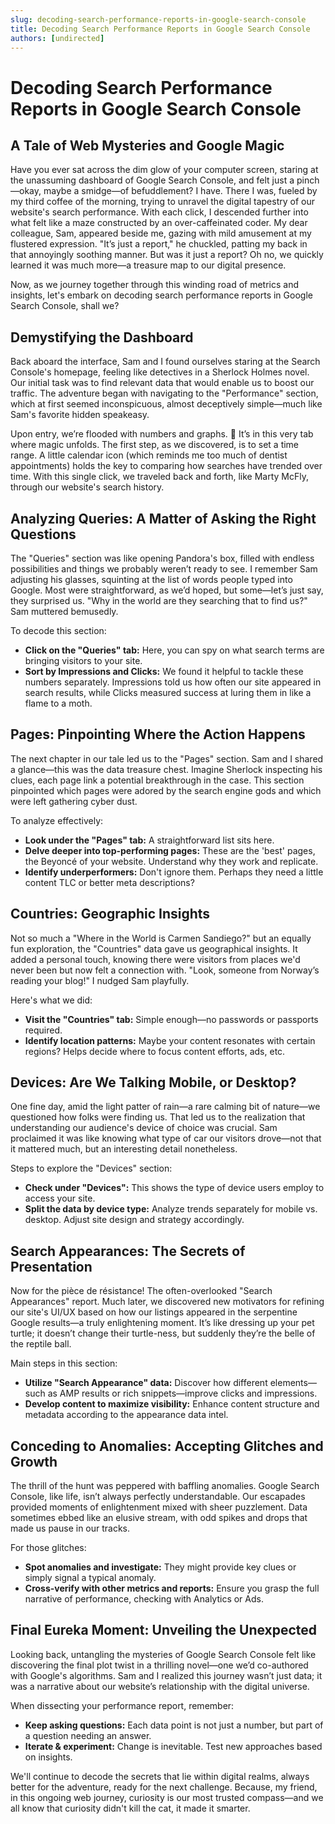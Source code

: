 ```yaml
---
slug: decoding-search-performance-reports-in-google-search-console
title: Decoding Search Performance Reports in Google Search Console
authors: [undirected]
---
```



# Decoding Search Performance Reports in Google Search Console

## A Tale of Web Mysteries and Google Magic

Have you ever sat across the dim glow of your computer screen, staring at the unassuming dashboard of Google Search Console, and felt just a pinch—okay, maybe a smidge—of befuddlement? I have. There I was, fueled by my third coffee of the morning, trying to unravel the digital tapestry of our website's search performance. With each click, I descended further into what felt like a maze constructed by an over-caffeinated coder. My dear colleague, Sam, appeared beside me, gazing with mild amusement at my flustered expression. "It’s just a report," he chuckled, patting my back in that annoyingly soothing manner. But was it just a report? Oh no, we quickly learned it was much more—a treasure map to our digital presence.

Now, as we journey together through this winding road of metrics and insights, let's embark on decoding search performance reports in Google Search Console, shall we?

## Demystifying the Dashboard

Back aboard the interface, Sam and I found ourselves staring at the Search Console's homepage, feeling like detectives in a Sherlock Holmes novel. Our initial task was to find relevant data that would enable us to boost our traffic. The adventure began with navigating to the "Performance" section, which at first seemed inconspicuous, almost deceptively simple—much like Sam's favorite hidden speakeasy.

Upon entry, we’re flooded with numbers and graphs. 🍃 It’s in this very tab where magic unfolds. The first step, as we discovered, is to set a time range. A little calendar icon (which reminds me too much of dentist appointments) holds the key to comparing how searches have trended over time. With this single click, we traveled back and forth, like Marty McFly, through our website's search history.

## Analyzing Queries: A Matter of Asking the Right Questions

The "Queries" section was like opening Pandora's box, filled with endless possibilities and things we probably weren’t ready to see. I remember Sam adjusting his glasses, squinting at the list of words people typed into Google. Most were straightforward, as we’d hoped, but some—let’s just say, they surprised us. "Why in the world are they searching that to find us?" Sam muttered bemusedly.

To decode this section:
- **Click on the "Queries" tab:** Here, you can spy on what search terms are bringing visitors to your site.  
- **Sort by Impressions and Clicks:** We found it helpful to tackle these numbers separately. Impressions told us how often our site appeared in search results, while Clicks measured success at luring them in like a flame to a moth.

## Pages: Pinpointing Where the Action Happens

The next chapter in our tale led us to the "Pages" section. Sam and I shared a glance—this was the data treasure chest. Imagine Sherlock inspecting his clues, each page link a potential breakthrough in the case. This section pinpointed which pages were adored by the search engine gods and which were left gathering cyber dust.

To analyze effectively:
- **Look under the "Pages" tab:** A straightforward list sits here. 
- **Delve deeper into top-performing pages:** These are the 'best' pages, the Beyoncé of your website. Understand why they work and replicate. 
- **Identify underperformers:** Don't ignore them. Perhaps they need a little content TLC or better meta descriptions?

## Countries: Geographic Insights

Not so much a "Where in the World is Carmen Sandiego?" but an equally fun exploration, the "Countries" data gave us geographical insights. It added a personal touch, knowing there were visitors from places we'd never been but now felt a connection with. "Look, someone from Norway’s reading your blog!" I nudged Sam playfully.

Here's what we did:
- **Visit the "Countries" tab:** Simple enough—no passwords or passports required. 
- **Identify location patterns:** Maybe your content resonates with certain regions? Helps decide where to focus content efforts, ads, etc.
  
## Devices: Are We Talking Mobile, or Desktop?

One fine day, amid the light patter of rain—a rare calming bit of nature—we questioned how folks were finding us. That led us to the realization that understanding our audience's device of choice was crucial. Sam proclaimed it was like knowing what type of car our visitors drove—not that it mattered much, but an interesting detail nonetheless.

Steps to explore the "Devices" section:
- **Check under "Devices":** This shows the type of device users employ to access your site. 
- **Split the data by device type:** Analyze trends separately for mobile vs. desktop. Adjust site design and strategy accordingly.

## Search Appearances: The Secrets of Presentation

Now for the pièce de résistance! The often-overlooked "Search Appearances" report. Much later, we discovered new motivators for refining our site's UI/UX based on how our listings appeared in the serpentine Google results—a truly enlightening moment. It’s like dressing up your pet turtle; it doesn’t change their turtle-ness, but suddenly they’re the belle of the reptile ball.

Main steps in this section:
- **Utilize "Search Appearance" data:** Discover how different elements—such as AMP results or rich snippets—improve clicks and impressions.
- **Develop content to maximize visibility:** Enhance content structure and metadata according to the appearance data intel.
  
## Conceding to Anomalies: Accepting Glitches and Growth

The thrill of the hunt was peppered with baffling anomalies. Google Search Console, like life, isn’t always perfectly understandable. Our escapades provided moments of enlightenment mixed with sheer puzzlement. Data sometimes ebbed like an elusive stream, with odd spikes and drops that made us pause in our tracks.

For those glitches:
- **Spot anomalies and investigate:** They might provide key clues or simply signal a typical anomaly.
- **Cross-verify with other metrics and reports:** Ensure you grasp the full narrative of performance, checking with Analytics or Ads.

## Final Eureka Moment: Unveiling the Unexpected

Looking back, untangling the mysteries of Google Search Console felt like discovering the final plot twist in a thrilling novel—one we’d co-authored with Google's algorithms. Sam and I realized this journey wasn’t just data; it was a narrative about our website’s relationship with the digital universe.

When dissecting your performance report, remember:
- **Keep asking questions:** Each data point is not just a number, but part of a question needing an answer.
- **Iterate & experiment:** Change is inevitable. Test new approaches based on insights. 

We'll continue to decode the secrets that lie within digital realms, always better for the adventure, ready for the next challenge. Because, my friend, in this ongoing web journey, curiosity is our most trusted compass—and we all know that curiosity didn't kill the cat, it made it smarter.